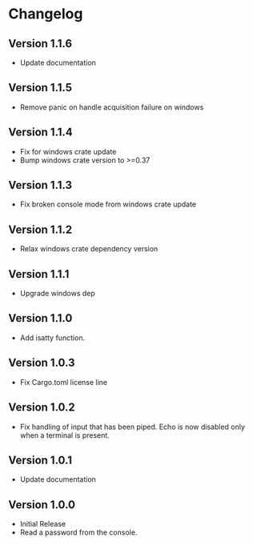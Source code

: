 # Changelog

## Version 1.1.6
- Update documentation

## Version 1.1.5
- Remove panic on handle acquisition failure on windows

## Version 1.1.4
- Fix for windows crate update
- Bump windows crate version to >=0.37

## Version 1.1.3
- Fix broken console mode from windows crate update

## Version 1.1.2
- Relax windows crate dependency version

## Version 1.1.1
- Upgrade windows dep

## Version 1.1.0
- Add isatty function.

## Version 1.0.3
- Fix Cargo.toml license line

## Version 1.0.2
- Fix handling of input that has been piped. Echo is now disabled only
  when a terminal is present.

## Version 1.0.1
- Update documentation

## Version 1.0.0
- Initial Release
- Read a password from the console.
